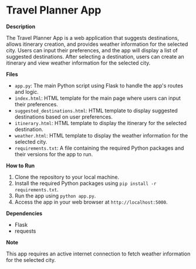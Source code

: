 # Travel Planner App

**Description**

The Travel Planner App is a web application that suggests destinations, allows itinerary creation, and provides weather information for the selected city. Users can input their preferences, and the app will display a list of suggested destinations. After selecting a destination, users can create an itinerary and view weather information for the selected city.

**Files**

- `app.py`: The main Python script using Flask to handle the app's routes and logic.
- `index.html`: HTML template for the main page where users can input their preferences.
- `suggested_destinations.html`: HTML template to display suggested destinations based on user preferences.
- `itinerary.html`: HTML template to display the itinerary for the selected destination.
- `weather.html`: HTML template to display the weather information for the selected city.
- `requirements.txt`: A file containing the required Python packages and their versions for the app to run.

**How to Run**

1. Clone the repository to your local machine.
2. Install the required Python packages using `pip install -r requirements.txt`.
3. Run the app using `python app.py`.
4. Access the app in your web browser at `http://localhost:5000`.

**Dependencies**

- Flask
- requests

**Note**

This app requires an active internet connection to fetch weather information for the selected city.



